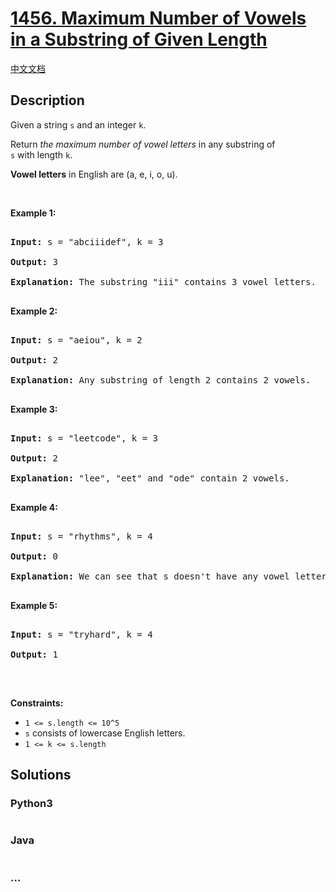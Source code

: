 # [1456. Maximum Number of Vowels in a Substring of Given Length](https://leetcode.com/problems/maximum-number-of-vowels-in-a-substring-of-given-length)

[中文文档](/solution/1400-1499/1456.Maximum%20Number%20of%20Vowels%20in%20a%20Substring%20of%20Given%20Length/README.md)

## Description

<p>Given a string <code>s</code> and an integer <code>k</code>.</p>

<p>Return <em>the maximum number of vowel letters</em> in any substring of <code>s</code>&nbsp;with&nbsp;length <code>k</code>.</p>

<p><strong>Vowel letters</strong> in&nbsp;English are&nbsp;(a, e, i, o, u).</p>

<p>&nbsp;</p>

<p><strong>Example 1:</strong></p>

<pre>

<strong>Input:</strong> s = &quot;abciiidef&quot;, k = 3

<strong>Output:</strong> 3

<strong>Explanation:</strong> The substring &quot;iii&quot; contains 3 vowel letters.

</pre>

<p><strong>Example 2:</strong></p>

<pre>

<strong>Input:</strong> s = &quot;aeiou&quot;, k = 2

<strong>Output:</strong> 2

<strong>Explanation:</strong> Any substring of length 2 contains 2 vowels.

</pre>

<p><strong>Example 3:</strong></p>

<pre>

<strong>Input:</strong> s = &quot;leetcode&quot;, k = 3

<strong>Output:</strong> 2

<strong>Explanation:</strong> &quot;lee&quot;, &quot;eet&quot; and &quot;ode&quot; contain 2 vowels.

</pre>

<p><strong>Example 4:</strong></p>

<pre>

<strong>Input:</strong> s = &quot;rhythms&quot;, k = 4

<strong>Output:</strong> 0

<strong>Explanation:</strong> We can see that s doesn&#39;t have any vowel letters.

</pre>

<p><strong>Example 5:</strong></p>

<pre>

<strong>Input:</strong> s = &quot;tryhard&quot;, k = 4

<strong>Output:</strong> 1

</pre>

<p>&nbsp;</p>

<p><strong>Constraints:</strong></p>

<ul>
	<li><code>1 &lt;= s.length &lt;= 10^5</code></li>
	<li><code>s</code>&nbsp;consists of lowercase English letters.</li>
	<li><code>1 &lt;= k &lt;= s.length</code></li>
</ul>

## Solutions

<!-- tabs:start -->

### **Python3**

```python

```

### **Java**

```java

```

### **...**

```

```

<!-- tabs:end -->
